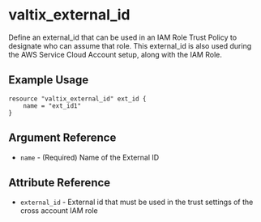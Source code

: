 # valtix_external_id
Define an external_id that can be used in an IAM Role Trust Policy to designate who can assume that role. This external_id is also used during the AWS Service Cloud Account setup, along with the IAM Role.

## Example Usage
```hcl
resource "valtix_external_id" ext_id {
    name = "ext_id1"
}
```

## Argument Reference
* `name` - (Required) Name of the External ID

## Attribute Reference
* `external_id` - External id that must be used in the trust settings of the cross account IAM role
